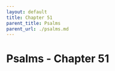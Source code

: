 ```yaml
---
layout: default
title: Chapter 51
parent_title: Psalms
parent_url: ./psalms.md
---
```


# Psalms - Chapter 51
